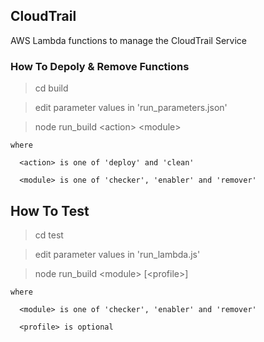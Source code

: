 
## CloudTrail

AWS Lambda functions to manage the CloudTrail Service


### How To Depoly & Remove Functions

  > cd build

  > edit parameter values in 'run_parameters.json'

  > node run_build \<action\> \<module\>

    where

      <action> is one of 'deploy' and 'clean'

      <module> is one of 'checker', 'enabler' and 'remover'


## How To Test

  > cd test

  > edit parameter values in 'run_lambda.js'

  > node run_build \<module\> [\<profile\>]

    where

      <module> is one of 'checker', 'enabler' and 'remover'

      <profile> is optional
